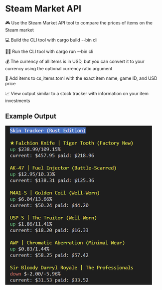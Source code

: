 # Steam Market API

🎮 Use the Steam Market API tool to compare the prices of items on the Steam market

💻 Build the CLI tool with cargo build --bin cli

🏃‍♂️ Run the CLI tool with cargo run --bin cli <optional currency ratio argument>

💰 The currency of all items is in USD, but you can convert it to your currency using the optional currency ratio argument

📝 Add items to cs_items.toml with the exact item name, game ID, and USD price

📈 View output similar to a stock tracker with information on your item investments

## Example Output

![CLI output](./output.png)
